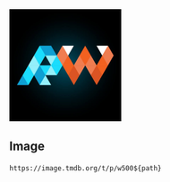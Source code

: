 <img src="public/logo.jpg" width="200" />

## Image

```
https://image.tmdb.org/t/p/w500${path}
```
